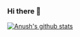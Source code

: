### Hi there 👋

<!--
**AnushK-Fro/AnushK-Fro** is a ✨ _special_ ✨ repository because its `README.md` (this file) appears on your GitHub profile.

Here are some ideas to get you started:

- 🔭 I’m currently working on ...
- 🌱 I’m currently learning ...
- 👯 I’m looking to collaborate on ...
- 🤔 I’m looking for help with ...
- 💬 Ask me about ...
- 📫 How to reach me: ...
- 😄 Pronouns: ...
- ⚡ Fun fact: ...
-->

[![Anush's github stats](https://github-readme-stats.vercel.app/api?username=anushk-fro)](https://github.com/anuraghazra/github-readme-stats)
